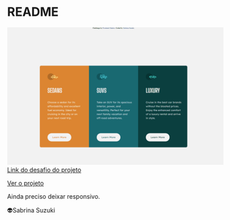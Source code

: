# README

<img src="gif.gif" alt="imagem do projeto">
<a href="https://www.frontendmentor.io/challenges/3column-preview-card-component-pH92eAR2-">Link do desafio do projeto</a>
<p><a href="https://3-column-preview-card-desafio-frontendmentor.netlify.app" target= "_blank" >Ver o projeto</a></p>
<p>Ainda preciso deixar responsivo.</p>
<p>👽Sabrina Suzuki</p>
